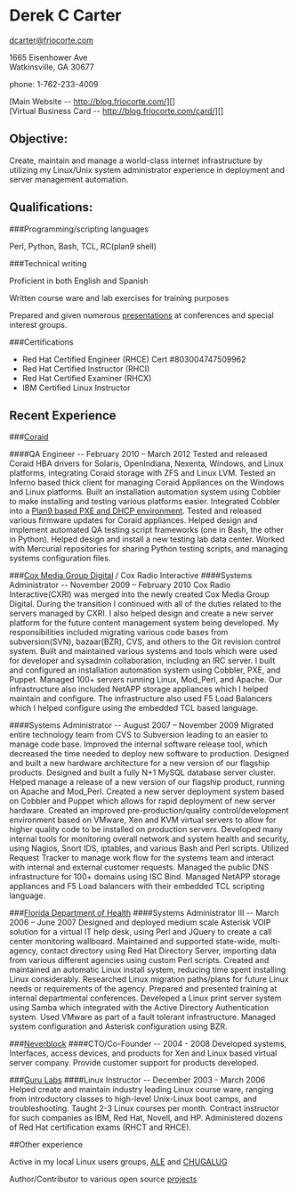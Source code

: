 # Derek C Carter
dcarter@friocorte.com  

1665 Eisenhower Ave  
Watkinsville, GA  30677  

phone: 1-762-233-4009  

[Main Website -- http://blog.friocorte.com/][]  
[Virtual Business Card -- http://blog.friocorte.com/card/][]  

## Objective:

Create, maintain and manage a world-class internet infrastructure by utilizing my Linux/Unix system administrator experience in deployment and server management automation.

## Qualifications:

###Programming/scripting languages

Perl,  Python,  Bash,  TCL,  RC(plan9 shell)  

###Technical writing

Proficient in both English and Spanish

Written course ware and lab exercises for training purposes

Prepared and given numerous [presentations][] at conferences and special interest groups.

###Certifications
* Red Hat Certified Engineer (RHCE) Cert #803004747509962
* Red Hat Certified Instructor (RHCI)
* Red Hat Certified Examiner (RHCX)
* IBM Certified Linux Instructor

## Recent Experience

###[Coraid][]

####QA Engineer -- February 2010 – March 2012
Tested and released Coraid HBA drivers for Solaris, OpenIndiana, Nexenta, Windows, and Linux platforms, integrating Coraid storage with ZFS and Linux LVM. Tested an Inferno based thick client for managing Coraid Appliances on the Windows and Linux platforms. Built an installation automation system using Cobbler to make installing and testing various platforms easier. Integrated Cobbler into a [Plan9 based PXE and DHCP environment][]. Tested and released various firmware updates for Coraid appliances. Helped design and implement automated QA testing script frameworks (one in Bash, the other in Python). Helped design and install a new testing lab data center. Worked with Mercurial repositories for sharing Python testing scripts, and managing systems configuration files.

###[Cox Media Group Digital][] / Cox Radio Interactive
####Systems Administrator -- November 2009 – February 2010
Cox Radio Interactive(CXRI) was merged into the newly created Cox Media Group Digital. During the transition I continued with all of the duties related to the servers managed by CXRI. I also helped design and create a new server platform for the future content management system being developed. My responsibilities included migrating various code bases from subversion(SVN), bazaar(BZR), CVS, and others to the Git revision control system. Built and maintained various systems and tools which were used for developer and sysadmin collaboration, including an IRC server. I built and configured an installation automation system using Cobbler, PXE, and Puppet. Managed 100+ servers running Linux, Mod_Perl, and Apache. Our infrastructure also included NetAPP storage appliances which I helped maintain and configure. The infrastructure also used F5 Load Balancers which I helped configure using the embedded TCL based language.

####Systems Administrator -- August 2007 – November 2009
Migrated entire technology team from CVS to Subversion leading to an easier to manage code base. Improved the internal software release tool, which decreased the time needed to deploy new software to production. Designed and built a new hardware architecture for a new version of our flagship products. Designed and built a fully N+1 MySQL database server cluster. Helped manage a release of a new version of our flagship product, running on Apache and Mod_Perl. Created a new server deployment system based on Cobbler and Puppet which allows for rapid deployment of new server hardware. Created an improved pre-production/quality control/development environment based on VMware, Xen and KVM virtual servers to allow for higher quality code to be installed on production servers. Developed many internal tools for monitoring overall network and system health and security, using Nagios, Snort IDS, iptables, and various Bash and Perl scripts. Utilized Request Tracker to manage work flow for the systems team and interact with internal and external customer requests. Managed the public DNS infrastructure for 100+ domains using ISC Bind. Managed NetAPP storage appliances and F5 Load balancers with their embedded TCL scripting language.

###[Florida Department of Health][]
####Systems Administrator III -- March 2006 – June 2007
Designed and deployed medium scale Asterisk VOIP solution for a virtual IT help desk, using Perl and JQuery to create a call center monitoring wallboard. Maintained and supported state-wide, multi-agency, contact directory using Red Hat Directory Server, importing data from various different agencies using custom Perl scripts. Created and maintained an automatic Linux install system, reducing time spent installing Linux considerably. Researched Linux migration paths/plans for future Linux needs or requirements of the agency. Prepared and presented training at internal departmental conferences. Developed a Linux print server system using Samba which integrated with the Active Directory Authentication system. Used VMware as part of a fault tolerant infrastructure. Managed system configuration and Asterisk configuration using BZR.

###[Neverblock][]
####CTO/Co-Founder -- 2004 - 2008
Developed systems, Interfaces, access devices, and products for Xen and Linux based virtual server company. Provide customer support for products developed.

###[Guru Labs][]
####Linux Instructor -- December 2003 - March 2006
Helped create and maintain industry leading Linux course ware, ranging from introductory classes to high-level Unix-Linux boot camps, and troubleshooting. Taught 2-3 Linux courses per month. Contract instructor for such companies as IBM, Red Hat, Novell, and HP. Administered dozens of Red Hat certification exams (RHCT and RHCE).

##Other experience


Active in my local Linux users groups, [ALE][] and [CHUGALUG][]

Author/Contributor to various open source [projects][]

  [Coraid]: http://www.coraid.com/
  [Cox Media Group Digital]: http://cmgdigital.com/
  [Cox Radio Interactive]: http://cxri.net/
  [Florida Department of Health]: http://www.doh.state.fl.us/
  [Neverblock]: http://neverblock.com/
  [Guru Labs]: http://www.gurulabs.com/
  [Virtual Business Card -- http://blog.friocorte.com/card/]: http://blog.friocorte.com/card/
  [Main Website -- http://blog.friocorte.com/]: http://blog.friocorte.com/
  [presentations]: http://blog.friocorte.com/presentation/
  [projects]: http://github.com/goozbach/
  [CHUGALUG]: http://chugalug.uga.edu/
  [ALE]: http://ale.org/
  [Plan9 based PXE and DHCP environment]: http://blog.friocorte.com/2011/05/chain-loading-pxe-servers.html
